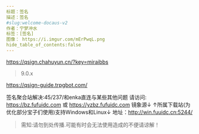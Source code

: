 ```yaml
---
标题：签名
描述：签名
#slug:welcome-docaus-v2
作者：宁梦冲水
标签：[签名]
图像： https://i.imgur.com/mErPwqL.png
hide_table_of_contents:false
---
```


https://qsign.chahuyun.cn/?key=miraibbs

>9.0.x

https://qsign-guide.trpgbot.com/


签名聚合站解决:45/237/和enka直连与某些其他问题
请访问:
https://bz.fufuidc.com
或
https://yzbz.fufuidc.com
镜象源↓
↑所属下载站(为优化部分宝子们使用)支持Windows和Linux↓
地址：http://win.fuuidc.cn:5244/

>需知:请勿到处传播.可能有时会无法使用造成的不便请谅解！

